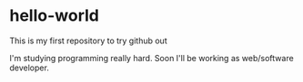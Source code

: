 # hello-world
This is my first repository to try github out

I'm studying programming really hard.
Soon I'll be working as web/software developer.
